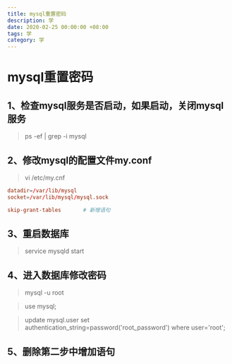 ```yaml
---
title: mysql重置密码
description: 学
date: 2020-02-25 00:00:00 +08:00
tags: 学
category: 学
---
```


# mysql重置密码

## 1、检查mysql服务是否启动，如果启动，关闭mysql服务

> ps -ef | grep -i mysql

## 2、修改mysql的配置文件my.conf

> vi /etc/my.cnf

``` conf
datadir=/var/lib/mysql
socket=/var/lib/mysql/mysql.sock

skip-grant-tables       # 新增语句
```

## 3、重启数据库

> service mysqld start

## 4、进入数据库修改密码

> mysql -u root 

> use mysql;

> update mysql.user set authentication_string=password('root_password') where user='root';  

## 5、删除第二步中增加语句

